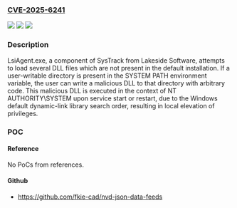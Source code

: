 ### [CVE-2025-6241](https://cve.mitre.org/cgi-bin/cvename.cgi?name=CVE-2025-6241)
![](https://img.shields.io/static/v1?label=Product&message=SysTrack&color=blue)
![](https://img.shields.io/static/v1?label=Version&message=10.05.0027%20&color=brightgreen)
![](https://img.shields.io/static/v1?label=Vulnerability&message=CWE-427%20Uncontrolled%20Search%20Path%20Element&color=brightgreen)

### Description

LsiAgent.exe, a component of SysTrack from Lakeside Software, attempts to load several DLL files which are not present in the default installation. If a user-writable directory is present in the SYSTEM PATH environment variable, the user can write a malicious DLL to that directory with arbitrary code. This malicious DLL is executed in the context of NT AUTHORITY\SYSTEM upon service start or restart, due to the Windows default dynamic-link library search order, resulting in local elevation of privileges.

### POC

#### Reference
No PoCs from references.

#### Github
- https://github.com/fkie-cad/nvd-json-data-feeds


